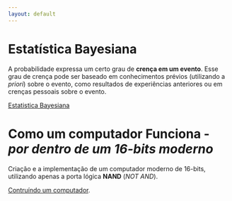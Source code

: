 ```yaml
---
layout: default
---
```

# Estatística Bayesiana

A probabilidade expressa um certo grau de **crença em um evento**. Esse grau de crença pode ser baseado em conhecimentos prévios
(utilizando a *priori*) sobre o evento, como resultados de experiências anteriores ou em crenças pessoais sobre o evento.

[Estatistica Bayesiana](./statistical_rethinking_pt_BR/capa.html)


# Como um computador Funciona - *por dentro de um 16-bits moderno*
Criação e a implementação de um computador moderno de 16-bits, utilizando apenas a porta lógica **NAND** (*NOT AND*).
 
[Contruíndo um computador](./n2t/index.html).
